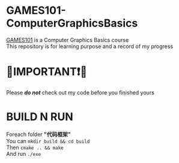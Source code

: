 # GAMES101-ComputerGraphicsBasics
[GAMES101](https://sites.cs.ucsb.edu/~lingqi/teaching/games101.html) is a Computer Graphics Basics course <br /> 
This repository is for learning purpose and a record of my progress

# 🔴IMPORTANT❗🔴
Please ***do not*** check out my code before you finished yours

# BUILD N RUN
Foreach folder **"代码框架"**  
You can   `mkdir build && cd build`  
Then      `cmake .. && make`  
And run   `./exe`

